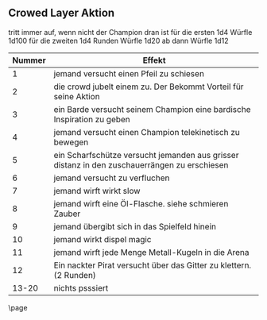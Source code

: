 ## Crowed Layer Aktion
tritt immer auf, wenn nicht der Champion dran ist
für die ersten 1d4 Würfle 1d100
für die zweiten 1d4 Runden Würfle 1d20
ab dann Würfle 1d12

Nummer|Effekt|
-|-
1|jemand versucht einen Pfeil zu schiesen
2|die crowd jubelt einem zu. Der Bekommt Vorteil für seine Aktion
3|ein Barde versucht seinem Champion eine bardische Inspiration zu geben
4|jemand versucht einen Champion telekinetisch zu bewegen
5|ein Scharfschütze versucht jemanden aus grisser distanz in den zuschauerrängen zu erschiesen 
6|jemand versucht zu verfluchen
7| jemand wirft wirkt slow
8| jemand wirft eine Öl-Flasche. siehe schmieren Zauber
9| jemand übergibt sich in das Spielfeld hinein
10 | jemand wirkt dispel magic
11 | jemand wirft jede Menge Metall-Kugeln in die Arena
12 | Ein nackter Pirat versucht über das Gitter zu klettern. (2 Runden) 
13-20 | nichts psssiert

\page